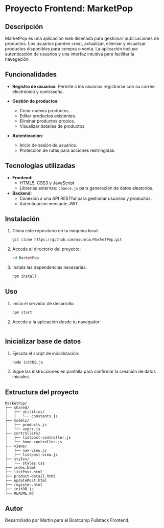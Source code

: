 
# Proyecto Frontend: MarketPop

## Descripción
MarketPop es una aplicación web diseñada para gestionar publicaciones de productos. Los usuarios pueden crear, actualizar, eliminar y visualizar productos disponibles para compra o venta. La aplicación incluye autenticación de usuarios y una interfaz intuitiva para facilitar la navegación.

## Funcionalidades
- **Registro de usuarios**: Permite a los usuarios registrarse con su correo electrónico y contraseña.
- **Gestión de productos**:
  - Crear nuevos productos.
  - Editar productos existentes.
  - Eliminar productos propios.
  - Visualizar detalles de productos.

- **Autenticación**:
  - Inicio de sesión de usuarios.
  - Protección de rutas para acciones restringidas.

## Tecnologías utilizadas
- **Frontend**:
  - HTML5, CSS3 y JavaScript
  - Librerías externas: `chance.js` para generación de datos aleatorios.
- **Backend**:
  - Conexión a una API RESTful para gestionar usuarios y productos.
  - Autenticación mediante JWT.

## Instalación
1. Clona este repositorio en tu máquina local:
   ```bash
   git clone https://github.com/usuario/MarketPop.git
   ```
2. Accede al directorio del proyecto:
   ```bash
   cd MarketPop
   ```
3. Instala las dependencias necesarias:
   ```bash
   npm install
   ```

## Uso
1. Inicia el servidor de desarrollo:
   ```bash
   npm start
   ```
2. Accede a la aplicación desde tu navegador:
   ```

   ```

## Inicializar base de datos
1. Ejecuta el script de inicialización:
   ```bash
   node initDB.js
   ```
2. Sigue las instrucciones en pantalla para confirmar la creación de datos iniciales.

## Estructura del proyecto
```
MarketPop/
├── shared/
│   ├── utilities/
│   │   └── constants.js
├── models/
│   ├── products.js
│   └── users.js
├── controllers/
│   ├── listpost-controller.js
│   └── home-controller.js
├── views/
│   ├── nav-view.js
│   ├── listpost-view.js
├── styles/
│   └── styles.css
├── index.html
├── listPost.html
├── product-detail.html
├── updatePost.html
├── register.html
├── initDB.js
└── README.md
```

## Autor
Desarrollado por Martin para el Bootcamp Fullstack Frontend.
